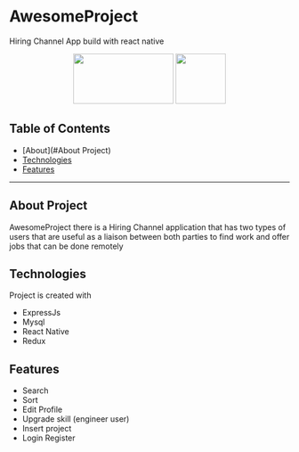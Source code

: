 # AwesomeProject
Hiring Channel App build with react native

<p align="center">
    <img src="https://cdn.pixabay.com/photo/2015/04/23/17/41/node-js-736399_960_720.png" height="90px" width="180px">  
    <img src="https://raw.githubusercontent.com/kristerkari/react-native-svg-transformer/master/images/react-native-logo.png" height="90px">
</p>



## Table of Contents
- [About](#About Project)
- [Technologies](#Technologies)
- [Features](#Features)
---

## About Project
AwesomeProject there is a Hiring Channel application that has two types of users that are useful as a liaison between both parties to find work and offer jobs that can be done remotely


## Technologies
Project is created with


* ExpressJs
* Mysql
* React Native
* Redux


## Features

* Search
* Sort
* Edit Profile
* Upgrade skill (engineer user)
* Insert project
* Login Register



    



